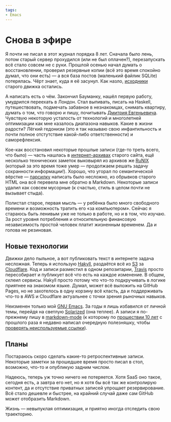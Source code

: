 ```yaml
---
tags:
- Emacs
---
```


# Снова в эфире

Я почти не писал в этот журнал порядка 8 лет. Сначала было лень, потом
старый сервер прохудился (или не был оплачен?), перезапускать всё
стало совсем не с руки. Прошлой осенью начал думать о восстановлении,
проверил резервные копии (всё это время спокойно думал, что они есть)
— а вся база постов (маленький файлик SQLite) потерялась. Чёрт
знает, куда я её засунул. Как назло, [исходники][] старого движка
остались.

А написать есть о чём. Закончил Бауманку, нашёл первую работу,
умудрился переехать в Лондон. Стал выпивать, писать на Haskell,
путешествовать, подмечать забавное в незнакомцах, снимать квартиру,
думать о том, что говорю и пишу, почитывать [Дмитрия Евгеньевича][g].
Чувствую некоторую усталость от технологий и многолетней оптимизации
как мне казалось диапазона навыков. Какие в жизни радости? Лёгкий
гедонизм (это я так называю свою инфантильность и почти полное
отстутствие какой-либо ответственности) и саморефлексия.

Кое-как восстановил некоторые прошлые записи (где-то треть всего, что
было) — часть нашлась в [интернет-архивах][ia] старого сайта, ещё
несколько технических заметок выковырял из архивов же [RuNIX][]
(который за это время тоже умер — продолжаем решать задачу сохранности
информации!). Хорошо, что угорал по семантической вёрстке —
[парсилку][ia-crawler] написать было несложно, из обрывков старого
HTML она всё перевела мне обратно в Markdown. Некоторые записи удалил
как совсем мусорные (к счастью, стиль в целом почти не вызывает
стыда).

Полистал старое, первая мысль — у ребёнка было много свободного
времени и возможность тратить его «за компьютером». Сейчас я стараюсь
быть ленивым уже не только в работе, но и в том, что изучаю. За рост
уровня потребления и относительную финансовую независимость простой
человек платит жизненным временем. Да и голова не резиновая.

## Новые технологии

Движки дело пыльное, а вот публиковать текст в интернете задача
несложная. Теперь я использую [Hakyll][], раздаётся всё из [S3][] за
[Cloudflare][]. Код и записи разместил в одном репозитарии, [Travis][]
просто пересобирает и публикует всё что есть на каждое изменение. В
общем, склеил сервисы. Hakyll просто потому что что-то подкручивать в
логике приятнее на знакомом языке. Думал, может всё выложить на GitHub
Pages, но не захотелось в одну корзину всё класть, да и поддерживать
что-то в AWS и Cloudflare актуальнее с точки зрения рыночных навыков.

Неизменен только мой [GNU Emacs][gnu-emacs]. За годы я лишь избавился
от личной темы, перейдя на светлую [Solarized][] (она теплее). А
записи я по-прежнему пишу в [markdown-mode][] (к которому по
[прошествии 10 лет][md-undefined] с прошлого раза я недавно написал
очередную полезняшку, чтобы [проверять неиспользуемые
ссылки][md-unused]).

## Планы

Постараюсь скоро сделать какие-то ретроспективные записи. Некоторые
заметки за прошедшее время просто писал в стол, возможно, что-то и
опубликую задним числом.

Надеюсь, теперь уж точно ничего не потеряется. Хотя SaaS оно такое,
сегодня есть, а завтра его нет, но я хотя бы всё так же контролирую
контент, да и отсутствие приватных записей упрощает резервирование.
Всё стало дешевле и быстрее, на крайний случай даже сам GitHub может
отобразить Markdown.

Жизнь — невыпуклая оптимизация, и приятно иногда отследить свою
траекторию.

[исходники]: https://github.com/dzhus/dima-blog

[ia]: http://web.archive.org/web/20110509001859/http://dzhus.org:80/

[runix]: http://web.archive.org/web/20080101012250/http://runix.org:80/

[ia-crawler]: https://github.com/dzhus/internet-archive-crawler

[hakyll]: https://jaspervdj.be/hakyll/

[s3]: https://github.com/dzhus/globalchypre/blob/4f194e5/terraform/blog.tf

[cloudflare]: https://github.com/dzhus/globalchypre/blob/99046fb/terraform/cdn.tf

[travis]: https://github.com/dzhus/blog/blob/61cccbf/.travis.yml

[gnu-emacs]: http://dzhus.org/posts/2007-02-20-emacs-intro.html

[solarized]: https://github.com/bbatsov/solarized-emacs

[markdown-mode]: https://jblevins.org/projects/markdown-mode/

[md-undefined]: https://jblevins.org/projects/markdown-mode/rev-1-6

[md-unused]: https://github.com/jrblevin/markdown-mode/pull/322

[g]: http://galkovsky.livejournal.com
